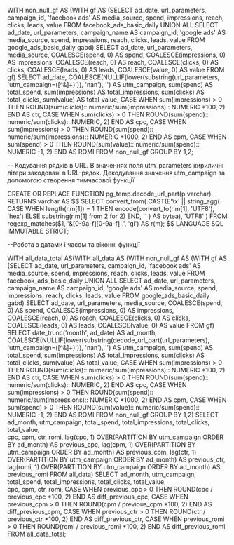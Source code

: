 WITH non_null_gf AS 
(WITH gf AS (SELECT ad_date, url_parameters, campaign_id, 'facebook ads' AS media_source, spend, impressions, reach, clicks, leads, value
FROM facebook_ads_basic_daily
UNION ALL
SELECT ad_date, url_parameters, campaign_name AS campaign_id, 'google ads' AS media_source, spend,  impressions, reach, clicks, leads,  value
    FROM google_ads_basic_daily gabd)
    SELECT 
    ad_date,
    url_parameters,
    media_source,
   	COALESCE(spend, 0) AS spend,
   	COALESCE(impressions, 0) AS impressions,
   	COALESCE(reach, 0) AS reach,
    COALESCE(clicks, 0) AS clicks,
    COALESCE(leads, 0) AS leads,
    COALESCE(value, 0) AS value
    FROM gf)
    SELECT 
    ad_date, 
    COALESCE(NULLIF(lower(substring(url_parameters, 'utm_campaign=([^\&]+)')), 'nan'), '') AS utm_campaign,
    sum(spend) AS total_spend, 
    sum(impressions)  AS total_impressions, 
    sum(clicks) AS total_clicks, 
    sum(value) AS total_value,
    CASE WHEN sum(impressions) > 0 THEN ROUND(sum(clicks):: numeric/sum(impressions):: NUMERIC *100, 2) END AS ctr,
    CASE WHEN sum(clicks) > 0 THEN ROUND(sum(spend):: numeric/sum(clicks):: NUMERIC, 2) END AS cpc,
    CASE WHEN sum(impressions) > 0 THEN ROUND(sum(spend):: numeric/sum(impressions):: NUMERIC *1000, 2) END AS cpm,
    CASE WHEN sum(spend) > 0 THEN ROUND(sum(value):: numeric/sum(spend):: NUMERIC -1, 2) END AS ROMI
    FROM non_null_gf
    GROUP BY 1,2;



-- Кодування рядків в URL. В значеннях поля utm_parameters кириличні літери закодовані в URL-рядок. Декодування значення utm_campaign за допомогою створення тимчасової функції

CREATE OR REPLACE FUNCTION pg_temp.decode_url_part(p varchar) RETURNS varchar AS $$
SELECT
    convert_from(
        CAST(E'\\x' || string_agg(
            CASE 
                WHEN length(r.m[1]) = 1 THEN encode(convert_to(r.m[1], 'UTF8'), 'hex')
                ELSE substring(r.m[1] from 2 for 2)
            END, ''
        ) AS bytea),
        'UTF8'
    )
FROM regexp_matches($1, '&[0-9a-f][0-9a-f]|.', 'gi') AS r(m);
$$ LANGUAGE SQL IMMUTABLE STRICT;


--Робота з датами і часом та віконні функції

 WITH all_data_total AS(WITH all_data AS (WITH non_null_gf AS 
(WITH gf AS (SELECT ad_date, url_parameters, campaign_id, 'facebook ads' AS media_source, spend, impressions, reach, clicks, leads, value
FROM facebook_ads_basic_daily
UNION ALL
SELECT ad_date, url_parameters, campaign_name AS campaign_id, 'google ads' AS media_source, spend,  impressions, reach, clicks, leads,  value
    FROM google_ads_basic_daily gabd)
    SELECT 
    ad_date,
    url_parameters,
    media_source,
   	COALESCE(spend, 0) AS spend,
   	COALESCE(impressions, 0) AS impressions,
   	COALESCE(reach, 0) AS reach,
    COALESCE(clicks, 0) AS clicks,
    COALESCE(leads, 0) AS leads,
    COALESCE(value, 0) AS value
    FROM gf)
    SELECT 
    date_trunc('month', ad_date) AS ad_month, 
    COALESCE(NULLIF(lower(substring(decode_url_part(url_parameters), 'utm_campaign=([^\&]+)')), 'nan'), '') AS utm_campaign,
    sum(spend) AS total_spend, 
    sum(impressions)  AS total_impressions, 
    sum(clicks) AS total_clicks, 
    sum(value) AS total_value,
    CASE WHEN sum(impressions) > 0 THEN ROUND(sum(clicks):: numeric/sum(impressions):: NUMERIC *100, 2) END AS ctr,
    CASE WHEN sum(clicks) > 0 THEN ROUND(sum(spend):: numeric/sum(clicks):: NUMERIC, 2) END AS cpc,
    CASE WHEN sum(impressions) > 0 THEN ROUND(sum(spend):: numeric/sum(impressions):: NUMERIC *1000, 2) END AS cpm,
    CASE WHEN sum(spend) > 0 THEN ROUND(sum(value):: numeric/sum(spend):: NUMERIC -1, 2) END AS ROMI
    FROM non_null_gf
    GROUP BY 1,2)
    SELECT ad_month, 
    utm_campaign, 
    total_spend, 
    total_impressions,
    total_clicks, 
    total_value,    
    cpc,
    cpm,
    ctr,
    romi,
   lag(cpc, 1) OVER(PARTITION BY utm_campaign ORDER BY ad_month) AS previous_cpc,
   lag(cpm, 1) OVER(PARTITION BY utm_campaign ORDER BY ad_month) AS previous_cpm,
   lag(ctr, 1) OVER(PARTITION BY utm_campaign ORDER BY ad_month) AS previous_ctr,
   lag(romi, 1) OVER(PARTITION BY utm_campaign ORDER BY ad_month) AS previous_romi
   FROM all_data)
   SELECT ad_month, 
    utm_campaign, 
    total_spend, 
    total_impressions,
    total_clicks, 
    total_value,    
    cpc,
    cpm,
    ctr,
    romi,
    CASE WHEN previous_cpc > 0 THEN ROUND(cpc / previous_cpc *100, 2) END AS diff_previous_cpc,
 	CASE WHEN previous_cpm > 0 THEN ROUND(cpm / previous_cpm *100, 2) END AS diff_previous_cpm,
    CASE WHEN previous_ctr > 0 THEN ROUND(ctr / previous_ctr *100, 2) END AS diff_previous_ctr,
    CASE WHEN previous_romi > 0 THEN ROUND(romi / previous_romi *100, 2) END AS diff_previous_romi
    FROM all_data_total;
